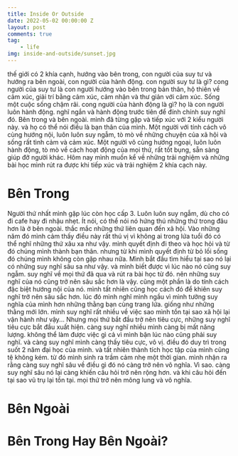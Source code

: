 ```yaml
---
title: Inside Or Outside
date: 2022-05-02 00:00:00 Z
layout: post
comments: true
tag:
    - life
img: inside-and-outside/sunset.jpg
---
```


thế giới có 2 khía cạnh, hướng vào bên trong, con người của suy tư và hướng ra bên ngoài, con người của hành động.
con người suy tư là gì?
cong người của suy tư là con người hướng vào bên trong bản thân, hộ thiên về cảm xúc, giải trí bằng cảm xúc, cảm nhận và thư giản với cảm xúc. Sống một cuộc sống chậm rãi.
cong người của hành động là gì? họ là con người luôn hành động. nghĩ ngắn và hành động trước tiên để đính chính suy nghĩ đó.
Bên trong và bên ngoài.
mình đã từng gặp và tiếp xúc với 2 kiểu người này. và họ có thể nói điều là bạn thân của mình. Một người với tính cách vô cùng hướng nội, luôn luôn suy ngẫm, tò mò về những chuyện của xã hội và sống rất tình cảm và cảm xúc. Một người vô cùng hướng ngoại, luôn luôn hành động, tò mò về cách hoạt động của mọi thứ, rất tốt bụng, sẵn sàng giúp đỡ người khác. Hôm nay mình muốn kể về những trải nghiệm và những bài học mình rút ra được khi tiếp xúc và trải nghiệm 2 khía cạch này.
# Bên Trong
Người thứ nhất mình gặp lúc còn học cấp 3. Luôn luôn suy ngẫm, dù cho có đi cafe hay đi nhậu nhẹt. Ít nói, có thể nói nó hứng thú những thứ trong đâu hơn là ở bên ngoài. thắc mắc những thứ liên quan đến xã hội. Vào những năm đó mình cảm thấy điều này rất thú vị vì không ai trong lứa tuổi đó có thể nghĩ những thứ xâu xa như vậy. mình quyết định đi theo và học hỏi và từ đó chúng mình thành bạn thân. nhưng từ khi mình quyết định từ bỏ lối sống đó chúng mình không còn gặp nhau nữa.
Mình bắt đầu tìm hiểu tại sao nó lại có những suy nghĩ sâu sa như vậy. và mình biết được vì lúc nào nó cũng suy ngẫm. suy nghĩ về mọi thứ đã qua và rút ra bài học từ đó. nên những suy nghĩ của nó cũng trở nên sâu sắc hơn là vậy. cũng một phần là do tính cách đặc biệt hướng nội của nó. mình tất nhiên cũng học cách đó để khiên suy nghĩ trở nên sâu sắc hơn. lúc đó mình nghĩ mình ngầu vì mình tưởng suy nghĩa của mình hơn những thằng bạn cùng trang lứa. giống như những thằng mới lớn. mình suy nghĩ rất nhiều về việc sao mình tồn tại sao xã hội lại vận hành như vậy... Nhưng mọi thứ bắt đầu trở nên tiêu cực, những suy nghĩ tiêu cực bắt đầu xuất hiện. càng suy nghĩ nhiều mình càng bị mất năng lượng. không thể làm được việc gì cả vì mình bận lúc nào cũng phải suy nghĩ. và càng suy nghĩ mình càng thấy tiêu cực, vô vị. điều đó duy trì trong suốt 2 năm đại học của mình. và tất nhiên thành tích học tập của mình cũng tệ không kém. từ đó mình sinh ra trầm cảm nhẹ một thời gian. mình nhận ra rằng càng suy nghĩ sâu về điều gì đó nó càng trở nên vô nghĩa. Vì sao. càng suy nghĩ sâu nó lại càng khiến câu hỏi trở nên rộng hơn. và khi câu hỏi đến tại sao vũ trụ lại tồn tại. mọi thứ trở nên mông lung và vô nghĩa.
# Bên Ngoài

# Bên Trong Hay Bên Ngoài?